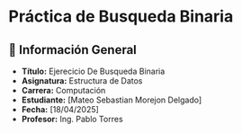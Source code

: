 
# Práctica de Busqueda Binaria

## 📌 Información General

- **Título:** Ejerecicio De Busqueda Binaria
- **Asignatura:** Estructura de Datos
- **Carrera:** Computación
- **Estudiante:** [Mateo Sebastian Morejon Delgado]
- **Fecha:** [18/04/2025]
- **Profesor:** Ing. Pablo Torres